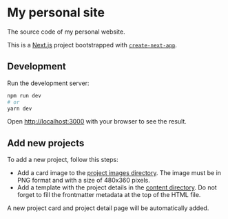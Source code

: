 # My personal site

The source code of my personal website.

This is a [Next.js](https://nextjs.org/) project bootstrapped with [`create-next-app`](https://github.com/vercel/next.js/tree/canary/packages/create-next-app).

## Development

Run the development server:

```bash
npm run dev
# or
yarn dev
```

Open [http://localhost:3000](http://localhost:3000) with your browser to see the result.

## Add new projects

To add a new project, follow this steps:
* Add a card image to the [project images directory](./public/img/projects). The image must be in PNG format and with a size of 480x360 pixels.
* Add a template with the project details in the [content directory](./_content/projects). Do not forget to fill the frontmatter metadata at the top of the HTML file.

A new project card and project detail page will be automatically added.

